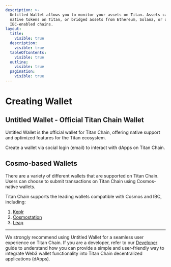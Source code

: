 ```yaml
---
description: >-
  Untitled Wallet allows you to monitor your assets on Titan. Assets can be
  native tokens on Titan, or bridged assets from Ethereum, Solana, or other
  IBC-enabled chains.
layout:
  title:
    visible: true
  description:
    visible: true
  tableOfContents:
    visible: true
  outline:
    visible: true
  pagination:
    visible: true
---
```


# Creating Wallet

## Untitled Wallet - Official Titan Chain Wallet

Untitled Wallet is the official wallet for Titan Chain, offering native support and optimized features for the Titan ecosystem.

Create a wallet via social login (email) to interact with dApps on Titan Chain.

## Cosmo-based Wallets

There are a variety of different wallets that are supported on Titan Chain. Users can choose to submit transactions on Titan Chain using Cosmos-native wallets.

Titan Chain supports the leading wallets compatible with Cosmos and IBC, including:

1. [Keplr](https://www.keplr.app/)
2. [Cosmostation](https://cosmostation.io/)
3. [Leap](https://www.leapwallet.io/)

***

We strongly recommend using Untitled Wallet for a seamless user experience on Titan Chain. If you are a developer, refer to our [Developer](../developers/) guide to understand how you can provide a simple and user-friendly way to integrate Web3 wallet functionality into Titan Chain decentralized applications (dApps).
